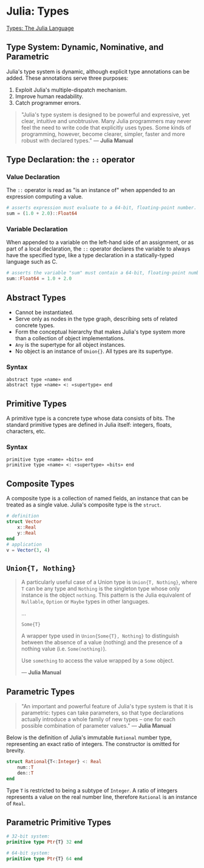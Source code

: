 # Julia: Types

[Types: The Julia Language](https://docs.julialang.org/en/v1/manual/types/#)

## Type System: Dynamic, Nominative, and Parametric

Julia's type system is dynamic, although explicit type annotations can be added.
These annotations serve three purposes:

1. Exploit Julia's multiple-dispatch mechanism.
2. Improve human readability.
3. Catch programmer errors.

> "Julia's type system is designed to be powerful and expressive, yet clear, intuitive 
> and unobtrusive. Many Julia programmers may never feel the need to write code that explicitly
> uses types. Some kinds of programming, however, become clearer, simpler, faster 
> and more robust with declared types." — **Julia Manual**

## Type Declaration: the `::` operator

### Value Declaration

The `::` operator is read as "is an instance of" when appended to an expression computing a value.

```julia
# asserts expression must evaluate to a 64-bit, floating-point number.
sum = (1.0 + 2.0)::Float64
```

### Variable Declaration

When appended to a variable on the left-hand side of an assignment, or as part of a local declaration, 
the `::` operator declares the variable to always have the specified type, like a type declaration 
in a statically-typed language such as C.

```julia
# asserts the variable "sum" must contain a 64-bit, floating-point number.
sum::Float64 = 1.0 + 2.0
```

## Abstract Types

- Cannot be instantiated.
- Serve only as nodes in the type graph, describing sets of related concrete types.
- Form the conceptual hierarchy that makes Julia's type system more than a collection of object implementations.
- `Any` is the supertype for all object instances.
- No object is an instance of `Union{}`. All types are its supertype.

### Syntax

```
abstract type «name» end
abstract type «name» <: «supertype» end
```

## Primitive Types

A primitive type is a concrete type whose data consists of bits. The standard primitive
types are defined in Julia itself: integers, floats, characters, etc.

### Syntax

```
primitive type «name» «bits» end
primitive type «name» <: «supertype» «bits» end
```

## Composite Types

A composite type is a collection of named fields, an instance that can be treated 
as a single value. Julia's composite type is the `struct`.

```julia
# definition
struct Vector
    x::Real
    y::Real
end
# application
v = Vector(3, 4)
```

## `Union{T, Nothing}`

> A particularly useful case of a Union type is `Union{T, Nothing}`, 
> where `T` can be any type and `Nothing` is the singleton type whose 
> only instance is the object `nothing`. This pattern is the Julia 
> equivalent of `Nullable`, `Option` or `Maybe` types in other languages.
>
> ...
> 
> `Some{T}`
>
> A wrapper type used in `Union{Some{T}, Nothing}` to distinguish between the
> absence of a value (nothing) and the presence of a nothing value (i.e.
> `Some(nothing)`).
>
> Use `something` to access the value wrapped by a `Some` object.
> 
> — **Julia Manual**

## Parametric Types

> "An important and powerful feature of Julia's type system is that it is parametric: 
> types can take parameters, so that type declarations actually introduce a whole family 
> of new types – one for each possible combination of parameter values." — **Julia Manual**

Below is the definition of Julia's immutable `Rational` number type, representing
an exact ratio of integers. The constructor is omitted for brevity.

```julia
struct Rational{T<:Integer} <: Real
    num::T
    den::T
end
```

Type `T` is restricted to being a subtype of `Integer`. A ratio of integers represents
a value on the real number line, therefore `Rational` is an instance of `Real`.

## Parametric Primitive Types

```julia
# 32-bit system:
primitive type Ptr{T} 32 end

# 64-bit system:
primitive type Ptr{T} 64 end
```
